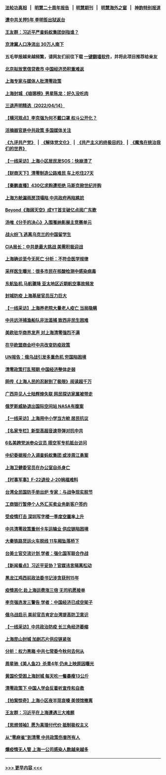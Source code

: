 #### [法轮功真相](https://github.com/gfw-breaker/truth/blob/master/README.md?t=0) &nbsp;&nbsp;|&nbsp;&nbsp; [明慧二十周年报告](https://github.com/gfw-breaker/mh-reports/blob/master/README.md?t=0) &nbsp;&nbsp;|&nbsp;&nbsp;[明慧期刊](https://github.com/gfw-breaker/mh-qikan) &nbsp;&nbsp;|&nbsp;&nbsp; [明慧海外之窗](https://github.com/gfw-breaker/mh-news/blob/master/README.md?t=0) &nbsp;&nbsp;|&nbsp;&nbsp; [神韵特别报道](https://github.com/gfw-breaker/mh-news/blob/master/shenyun.md?t=0)
#### [遭中共关押5年 李明哲出狱返台](../pages/nsc413/n13712066.md?t=04151551) 
#### [王友群：习近平严查蚂蚁集团剑指谁？](../pages/nsc413/n13711918.md?t=04151551) 
#### [京津冀人口净流出 30万人南下](../pages/nsc413/n13711993.md?t=04151551) 
#### 五毛举报越来越频繁，请网友们前往下载 [一键翻墙软件](https://github.com/gfw-breaker/ssr-accounts)，并将此项目推荐给亲友
#### [北京拟放宽信贷救市 中国经济恐积重难返](../pages/nsc413/n13711897.md?t=04151551) 
#### [上海专家与媒体人批清零政策](../pages/nsc413/n13712012.md?t=04151551) 
#### [上海封城 《琅琊榜》男星陈龙：好久没吃肉](../pages/nsc413/n13711948.md?t=04151551) 
#### [三退声明精选（2022/04/14）](../pages/nsc413/n13712038.md?t=04151551) 
#### [【横河观点】李克强为何不戴口罩 权斗公开化？](../pages/nsc413/n13711949.md?t=04151551) 
#### [活摘器官是中共政策 多国媒体关注](../pages/nsc413/n13708476.md?t=04151551) 
#### [《九评共产党》](https://github.com/begood0513/9ping.md/blob/master/README.md) &nbsp;|&nbsp; [《解体党文化》](../../../../jtdwh.md/blob/master/README.md)  &nbsp;|&nbsp; [《共产主义的终极目的》](../../../../gczydzjmd.md/blob/master/README.md) &nbsp;|&nbsp; [《魔鬼在统治我们的世界》](../../../../mgztzwmdsj.md/blob/master/README.md) 
#### [【一线采访】上海小区居民发SOS：快崩溃了](../pages/nsc413/n13711016.md?t=04151551) 
#### [【财商天下】清零制造公路难民 车上吃住27天](../pages/nsc413/n13711912.md?t=04151551) 
#### [【秦鹏直播】430亿求购遭拒绝 马斯克掀世纪并购](../pages/nsc413/n13711922.md?t=04151551) 
#### [上海方舱漏雨房顶塌陷 中共政府再陷尴尬](../pages/nsc413/n13711923.md?t=04151551) 
#### [Beyond《海阔天空》成YT首支破亿点阅广东歌](../pages/nsc413/n13711889.md?t=04151551) 
#### [汤唯《分手的决心》入围戛纳影展主竞赛单元](../pages/nsc413/n13711873.md?t=04151551) 
#### [战火纷飞 逃离乌克兰的中国留学生](../pages/nsc413/n13711880.md?t=04151551) 
#### [CIA局长：中共是最大挑战 美需积极迎战](../pages/nsc413/n13711862.md?t=04151551) 
#### [上海确诊至今无死亡 分析：不符合医学规律](../pages/nsc413/n13711830.md?t=04151551) 
#### [采样医生曝光：很多市民在核酸检测中感染病毒](../pages/nsc413/n13711853.md?t=04151551) 
#### [东航坠机 马航骤降 亚太地区近期航空事故频发](../pages/nsc413/n13711875.md?t=04151551) 
#### [封城防疫 上海基层官员压力巨大](../pages/nsc413/n13711866.md?t=04151551) 
#### [【一线采访】上海养老院大量老人疫亡 当局隐瞒](../pages/nsc413/n13711567.md?t=04151551) 
#### [中共远洋捕渔船队非法滥捕 致西非民生困难](../pages/nsc413/n13711837.md?t=04151551) 
#### [美欧驻华商界发声 对上海清零强烈不满](../pages/nsc413/n13711826.md?t=04151551) 
#### [在华欧盟商会吁中共改变防疫政策](../pages/nsc413/n13711827.md?t=04151551) 
#### [UN报告：俄乌战引发多重危机 穷国陷困境](../pages/nsc413/n13711588.md?t=04151551) 
#### [清零政策打乱预期 中国经济整体走弱](../pages/nsc413/n13711805.md?t=04151551) 
#### [网传《上海人民的忍耐到了极限》阅读超千万](../pages/nsc413/n13711736.md?t=04151551) 
#### [广西异见人士陆辉煌失联 网民探访家属被带走](../pages/nsc413/n13711175.md?t=04151551) 
#### [俄罗斯威胁退出国际空间站 NASA有腹案](../pages/nsc413/n13711750.md?t=04151551) 
#### [【一线采访】上海用中小学当方舱 居民抗议](../pages/nsc413/n13711641.md?t=04151551) 
#### [【名家专栏】新型高超音速导弹对抗中共](../pages/nsc413/n13711640.md?t=04151551) 
#### [6名美跨党派参众议员 搭空军专机抵台访问](../pages/nsc413/n13711579.md?t=04151551) 
#### [中纪委据报介入调查蚂蚁集团 或涉周江勇案](../pages/nsc413/n13711589.md?t=04151551) 
#### [上海卫健委官员在办公室自杀身亡](../pages/nsc413/n13711153.md?t=04151551) 
#### [【时事军事】F-22退役  J-20祸福难料](../pages/nsc413/n13710975.md?t=04151551) 
#### [台湾全民国防手册出炉 专家：与战争现实脱节](../pages/nsc413/n13711454.md?t=04151551) 
#### [工商银行暂停个人外汇买卖业务新客户签约](../pages/nsc413/n13711397.md?t=04151551) 
#### [受疫情打击 深圳写字楼一季度空置率上升](../pages/nsc413/n13711208.md?t=04151551) 
#### [中共清零政策重创卡车运输业 供应链陷困境](../pages/nsc413/n13711342.md?t=04151551) 
#### [大秦铁路货运火车脱线 11车厢坠落桥下](../pages/nsc413/n13711387.md?t=04151551) 
#### [台美士官交流计划 学者：强化国军联合作战](../pages/nsc413/n13711366.md?t=04151551) 
#### [【新闻看点】习近平妥协？官媒讳言隔离松动](../pages/nsc413/n13711013.md?t=04151551) 
#### [黑龙江鸡西前政法委书记涉贪获刑15年](../pages/nsc413/n13711331.md?t=04151551) 
#### [疫情恶化 赴上海运费涨三倍 无司机愿接单](../pages/nsc413/n13711290.md?t=04151551) 
#### [李克强连发三警告 学者：中国经济已成空架子](../pages/nsc413/n13711203.md?t=04151551) 
#### [俄乌战启示 美前官员肯定台湾提高防卫意识](../pages/nsc413/n13711280.md?t=04151551) 
#### [【一线采访】中共政治防疫 长三角经济萎缩](../pages/nsc413/n13711155.md?t=04151551) 
#### [上海昆山封城 加剧芯片供应链紧张](../pages/nsc413/n13711098.md?t=04151551) 
#### [分析：权力黑箱 中共七常委今秋何去何从](../pages/nsc413/n13710291.md?t=04151551) 
#### [周星驰《美人鱼2》杀青4年 仍未上映原因曝光](../pages/nsc413/n13711048.md?t=04151551) 
#### [黄国伦受困上海封城 每天吃一餐暴瘦13公斤](../pages/nsc413/n13710977.md?t=04151551) 
#### [清零政策下 中国人学会反着听宣传和自救](../pages/nsc413/n13711002.md?t=04151551) 
#### [【拍案惊奇】上海小区夜半现哀嚎 美领馆撤离](../pages/nsc413/n13711001.md?t=04151551) 
#### [王友群：习近平在上海遭遇三大难题](../pages/nsc413/n13711046.md?t=04151551) 
#### [【思想领袖】愿为真理付代价 抵制极权主义](../pages/nsc413/n13709412.md?t=04151551) 
#### [从“零麻雀”到清零 中共政策伤害所有人](../pages/nsc413/n13710997.md?t=04151551) 
#### [爆疫情无人管 上海一公司感染人数越来越多](../pages/nsc413/n13711044.md?t=04151551) 

----
#### [ >>> 更早内容 <<< ](../indexes/nsc413-earlier.md)
